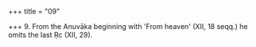 +++
title = "09"

+++
9. From the Anuvāka beginning with 'From heaven' (XII, 18 seqq.) he omits the last Ṛc (XII, 29).
